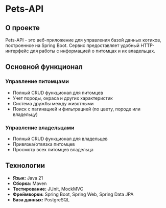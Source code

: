 # Pets-API

## О проекте
Pets-API - это веб-приложение для управления базой данных котиков, построенное на Spring Boot. Сервис предоставляет удобный HTTP-интерфейс для работы с информацией о питомцах и их владельцах.

## Основной функционал
### Управление питомцами
- Полный CRUD функционал для питомцев
- Учет породы, окраса и других характеристик
- Система дружбы между животными
- Поиск с пагинацией и фильтрацией (по цвету, породе или владельцу)

### Управление владельцами
- Полный CRUD функционал для владельцев
- Привязка/отвязка питомцев
- Просмотр всех питомцев владельца

## Технологии
- **Язык:** Java 21  
- **Сборка:** Maven  
- **Тестирование:** JUnit, MockMVC
- **Фреймворки:** Spring Boot, Spring Web, Spring Data JPA  
- **База данных:** PostgreSQL
